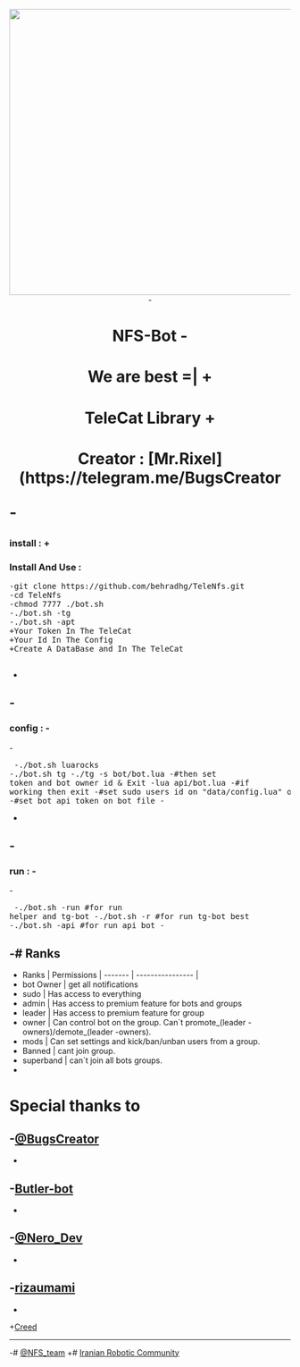 <p align="center"> <img src="http://icons.iconarchive.com/icons/3xhumed/mega-games-pack-35/512/NFSShift-logo-2-icon.png" width="512">
-<h1><p align="center">NFS-Bot
-<h1><p align="center">We are best =|
+<h1><p align="center">TeleCat Library
+<h1><p align="center">Creator : [Mr.Rixel](https://telegram.me/BugsCreator
 
-<h3 align="left"> <strong>install :</strong>
+<h3 align="left"> <strong>Install And Use :</strong>
 </h3>
 
 <pre>
-<span>git clone https://github.com/behradhg/TeleNfs.git</span>
-<span>cd TeleNfs</span>
-<span>chmod 7777 ./bot.sh</span>
-<span>./bot.sh -tg</span>
-<span>./bot.sh -apt</span>
+<span>Your Token In The TeleCat</span>
+<span>Your Id In The Config</span>
+<span>Create A DataBase and In The TeleCat</span>
 </pre>
 
-
-<h3 align="left"> <strong>config :</strong>
-</h3>
-<pre>
-<span>./bot.sh luarocks</span>
-<span>./bot.sh tg</span>
-<span>./tg -s bot/bot.lua</span>
-#then set token and bot owner id & 	Exit
-<span>lua api/bot.lua</span>
-#if working then exit
-#set sudo users id on "data/config.lua" on sudousers.
-#set bot api token on bot file
-</pre>
-
-
-<h3 align="left"> <strong>run :</strong>
-</h3>
-<pre>
-<span>./bot.sh -run #for run helper and tg-bot</span>
-<span>./bot.sh -r #for run tg-bot best</span>
-<span>./bot.sh -api #for run api bot</span>
-</pre>
-
-# Ranks
-
- Ranks | Permissions      |
------- | ---------------- |
- bot Owner | get all notifications
- sudo | Has access to everything
- admin | Has access to premium feature for bots and groups
- leader | Has access to premium feature for group
- owner | Can control bot on the group. Can`t promote_(leader -owners)/demote_(leader -owners).
- mods | Can set settings and kick/ban/unban users from a group.
- Banned | cant join group.
- superband | can`t join all bots groups.
-
 # Special thanks to
-[@BugsCreator](https://telegram.me/BugsCreator)
-
-
-[Butler-bot](https://github.com/RememberTheAir/GroupButler)
-
-
-[@Nero_Dev](https://telegram.me/Nero_Dev)
-
-
-[rizaumami](https://github.com/rizaumami)
-
-
+[Creed](https://telegram.me/Creed)
 * * *
 
-# [@NFS_team](https://telegram.me/NFS_team)
+# [Iranian Robotic Community](https://telegram.me/ir_team)
